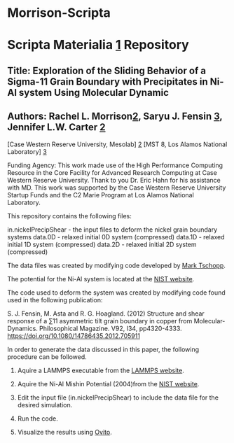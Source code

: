 # Morrison-Scripta

# Scripta Materialia [1] Repository
 
## Title: Exploration of the Sliding Behavior of a Sigma-11 Grain Boundary with Precipitates in Ni-Al system Using Molecular Dynamic
 
## Authors: Rachel L. Morrison[2], Saryu J. Fensin [3], Jennifer L.W. Carter [2]

[Case Western Reserve University, Mesolab] [2] 
[MST 8, Los Alamos National Laboratory] [3]

Funding Agency: This work made use of the High Performance Computing Resource in the Core Facility for Advanced Research Computing at Case Western Reserve University. 
Thank to you Dr. Eric Hahn for his assistance with MD. 
This work was supported by the Case Western Reserve University Startup Funds and the C2 Marie Program at Los Alamos National Laboratory.
 


This repository contains the following files:

in.nickelPrecipShear - the input files to deform the nickel grain boundary systems 
data.0D - relaxed initial 0D system (compressed)
data.1D - relaxed initial 1D system (compressed)
data.2D - relaxed initial 2D system (compressed)

The data files was created by modifying code developed by [Mark Tschopp][4].

The potential for the Ni-Al system is located at the [NIST website][5].

The code used to deform the system was created by modifying code found used in the following publication:

S. J. Fensin, M. Asta and R. G. Hoagland. (2012) Structure and shear response of a ∑11 asymmetric tilt grain boundary in copper from Molecular-Dynamics. Philosophical Magazine. V92, I34, pp4320-4333.
https://doi.org/10.1080/14786435.2012.705911

In order to generate the data discussed in this paper, the following procedure can be followed. 

1) Aquire a LAMMPS executable from the [LAMMPS website][6]. 

2) Aquire the Ni-Al Mishin Potential (2004)from the [NIST website][5].

3) Edit the input file (in.nickelPrecipShear) to include the data file for the desired simulation. 

4) Run the code.

5) Visualize the results using [Ovito][7].


[1]: https://www.journals.elsevier.com/scripta-materialia
[2]: http://engineering.case.edu/groups/msl/home
[3]: https://www.lanl.gov/org/padste/adeps/materials-science-technology/index.php
[4]: https://icme.hpc.msstate.edu/mediawiki/index.php/LAMMPS_Help3
[5]: https://www.ctcms.nist.gov/potentials/system/Ni/#Al-Ni
[6]: https://lammps.sandia.gov/download.html
[7]: https://ovito.org/